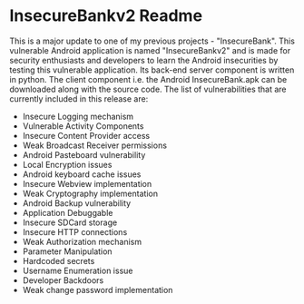 InsecureBankv2 Readme
==========


This is a major update to one of my previous projects - "InsecureBank". This vulnerable Android application is named "InsecureBankv2" and is made for security enthusiasts and developers to learn the Android insecurities by testing this vulnerable application. Its back-end server component is written in python. The client component i.e. the Android InsecureBank.apk can be downloaded along with the source code. The list of vulnerabilities that are currently included in this release are:

* Insecure Logging mechanism
* Vulnerable Activity Components
* Insecure Content Provider access
* Weak Broadcast Receiver permissions
* Android Pasteboard vulnerability
* Local Encryption issues
* Android keyboard cache issues
* Insecure Webview implementation
* Weak Cryptography implementation
* Android Backup vulnerability
* Application Debuggable
* Insecure SDCard storage
* Insecure HTTP connections
* Weak Authorization mechanism
* Parameter Manipulation
* Hardcoded secrets
* Username Enumeration issue
* Developer Backdoors
* Weak change password implementation
